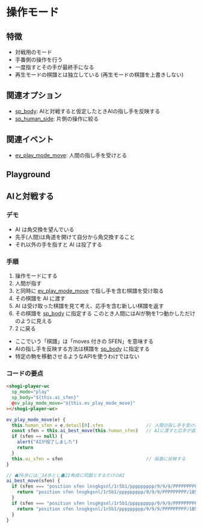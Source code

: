 # 操作モード

## 特徴

* 対戦用のモード
* 手番側の操作を行う
* 一度指すとその手が最終手になる
* 再生モードの棋譜とは独立している (再生モードの棋譜を上書きしない)

## 関連オプション

* [sp_body](/reference/props/#sp-body): AIと対戦すると仮定したときAIの指し手を反映する
* [sp_human_side](/reference/props/#sp-human-side): 片側の操作に絞る

## 関連イベント

* [ev_play_mode_move](/reference/event/#ev-play-mode-move-hash-object): 人間の指し手を受けとる

## Playground

<template>
<div class="play_mode_playground">
  <ShogiPlayerWcWrapper
    sp_mode="play"
    @ev_play_mode_move="ev_play_mode_move"
    sp_controller
    />
  <ul>
    <li v-for="e in list">{{e}}</li>
  </ul>
</div>
</template>

<script>
export default {
  data() {
    return {
      list: [],
    }
  },
  methods: {
    ev_play_mode_move(e) {
      this.list.length = e.detail[0].turn - 1
      this.list.push(e.detail[0].last_move_info.to_kif)
    },
  },
}
</script>

<style lang="styl">
.play_mode_playground
  ul
    list-style-type: none
    font-size: 0.75rem
    display: flex
    flex-wrap: wrap
    gap: 0.5rem
</style>

## AIと対戦する

### デモ

<CustomizeExample name="human_vs_ai" :width="250" :height="370" />

* AI は角交換を望んでいる
* 先手(人間)は角道を開けて自分から角交換すること
* それ以外の手を指すと AI は投了する

### 手順

1. 操作モードにする
1. 人間が指す
1. と同時に [ev_play_mode_move](/reference/event/#ev-play-mode-move-hash-object) で指し手を含む棋譜を受け取る
1. その棋譜を AI に渡す
1. AI は受け取った棋譜を見て考え、応手を含む新しい棋譜を返す
1. その棋譜を [sp_body](/reference/props/#sp-body) に指定する
   このとき人間にはAIが駒を1つ動かしただけのように見える
1. 2 に戻る

* ここでいう「棋譜」は「moves 付きの SFEN」を意味する
* AIの指し手を反映する方法は棋譜を [sp_body](/reference/props/#sp-body) に指定する
* 特定の駒を移動させるようなAPIを使うわけではない

### コードの要点

```html
<shogi-player-wc
  sp_mode="play"
  sp_body="${this.ai_sfen}"
  @ev_play_mode_move="${this.ev_play_mode_move}"
></shogi-player-wc>
```

```javascript
ev_play_mode_move(e) {
  this.human_sfen = e.detail[0].sfen                // 人間の指し手を受け取って
  const sfen = this.ai_best_move(this.human_sfen)   // AIに渡すと応手が返ってくるので
  if (sfen == null) {
    alert("AIが投了しました")
    return
  }
  this.ai_sfen = sfen                               // 局面に反映する
}

// ☗76歩には☖34歩とし☗22角成に同銀とするだけのAI
ai_best_move(sfen) {
  if (sfen === "position sfen lnsgkgsnl/1r5b1/ppppppppp/9/9/9/PPPPPPPPP/1B5R1/LNSGKGSNL b - 1 moves 7g7f") {
    return "position sfen lnsgkgsnl/1r5b1/ppppppppp/9/9/9/PPPPPPPPP/1B5R1/LNSGKGSNL b - 1 moves 7g7f 3c3d"
  }
  if (sfen === "position sfen lnsgkgsnl/1r5b1/ppppppppp/9/9/9/PPPPPPPPP/1B5R1/LNSGKGSNL b - 1 moves 7g7f 3c3d 8h2b+") {
    return "position sfen lnsgkgsnl/1r5b1/ppppppppp/9/9/9/PPPPPPPPP/1B5R1/LNSGKGSNL b - 1 moves 7g7f 3c3d 8h2b+ 3a2b"
  }
}
```
